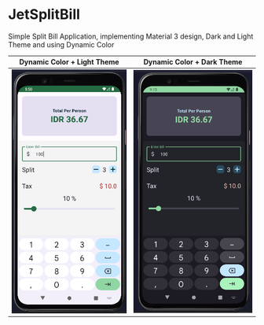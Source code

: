 # JetSplitBill

Simple Split Bill Application, implementing Material 3 design, Dark and Light Theme and using Dynamic Color

|      Dynamic Color + Light Theme     |        Dynamic Color + Dark Theme         |
| :----------------------------------: | :---------------------------------------: |
| ![](Dynamic-Color-Light-Theme.png)   |      ![](Dynamic-Color-Dark-Theme.png)    |
